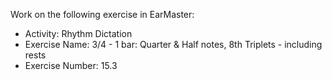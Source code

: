 Work on the following exercise in EarMaster:
- Activity: Rhythm Dictation
- Exercise Name: 3/4 - 1 bar: Quarter & Half notes, 8th Triplets - including rests
- Exercise Number: 15.3
